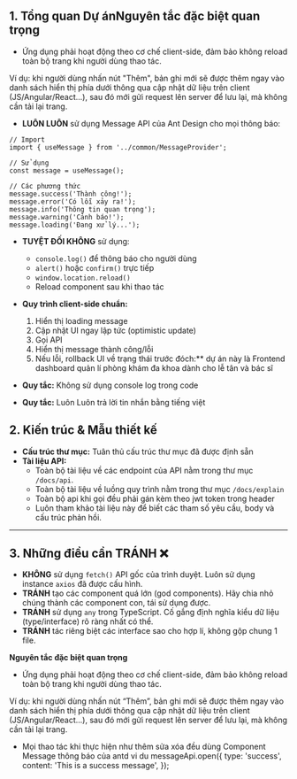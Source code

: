 
## 1. Tổng quan Dự án**Nguyên tắc đặc biệt quan trọng**
- Ứng dụng phải hoạt động theo cơ chế client-side, đảm bảo không reload toàn bộ trang khi người dùng thao tác.

Ví dụ: khi người dùng nhấn nút "Thêm", bản ghi mới sẽ được thêm ngay vào danh sách hiển thị phía dưới thông qua cập nhật dữ liệu trên client (JS/Angular/React...), sau đó mới gửi request lên server để lưu lại, mà không cần tải lại trang.

- **LUÔN LUÔN** sử dụng Message API của Ant Design cho mọi thông báo:
```tsx
// Import
import { useMessage } from '../common/MessageProvider';

// Sử dụng
const message = useMessage();

// Các phương thức
message.success('Thành công!');
message.error('Có lỗi xảy ra!');
message.info('Thông tin quan trọng');
message.warning('Cảnh báo!');
message.loading('Đang xử lý...');
```

- **TUYỆT ĐỐI KHÔNG** sử dụng:
  - `console.log()` để thông báo cho người dùng
  - `alert()` hoặc `confirm()` trực tiếp
  - `window.location.reload()`
  - Reload component sau khi thao tác

- **Quy trình client-side chuẩn:**
  1. Hiển thị loading message
  2. Cập nhật UI ngay lập tức (optimistic update)
  3. Gọi API
  4. Hiển thị message thành công/lỗi
  5. Nếu lỗi, rollback UI về trạng thái trước đóch:** dự án này là Frontend dashboard quản lí phòng khám đa khoa dành cho lễ tân và bác sĩ
- **Quy tắc:** Không sử dụng console log trong code
- **Quy tắc:** Luôn Luôn trả lời tin nhắn bằng tiếng việt 

## 2. Kiến trúc & Mẫu thiết kế 
- **Cấu trúc thư mục:** Tuân thủ cấu trúc thư mục đã được định sẵn
- **Tài liệu API:**
  - Toàn bộ tài liệu về các endpoint của API nằm trong thư mục `/docs/api`.
  - Toàn bộ tài liệu về  luồng quy trình nằm trong thư mục `/docs/explain`
  - Toàn bộ api khi gọi đều phải gán kèm theo jwt token trong header
  - Luôn tham khảo tài liệu này để biết các tham số yêu cầu, body và cấu trúc phản hồi.
---

## 3. Những điều cần TRÁNH ❌
- **KHÔNG** sử dụng `fetch()` API gốc của trình duyệt. Luôn sử dụng instance `axios` đã được cấu hình.
- **TRÁNH** tạo các component quá lớn (god components). Hãy chia nhỏ chúng thành các component con, tái sử dụng được.
- **TRÁNH** sử dụng `any` trong TypeScript. Cố gắng định nghĩa kiểu dữ liệu (type/interface) rõ ràng nhất có thể.
- **TRÁNH** tác riêng biệt các interface sao cho hợp lí, không gộp chung 1 file.


**Nguyên tắc đặc biệt quan trọng**
- Ứng dụng phải hoạt động theo cơ chế client-side, đảm bảo không reload toàn bộ trang khi người dùng thao tác.

Ví dụ: khi người dùng nhấn nút “Thêm”, bản ghi mới sẽ được thêm ngay vào danh sách hiển thị phía dưới thông qua cập nhật dữ liệu trên client (JS/Angular/React...), sau đó mới gửi request lên server để lưu lại, mà không cần tải lại trang.

- Mọi thao tác khi thực hiện như thêm sửa xóa đều dùng Component Message thông báo của antd
vi du 
messageApi.open({
      type: 'success',
      content: 'This is a success message',
    });